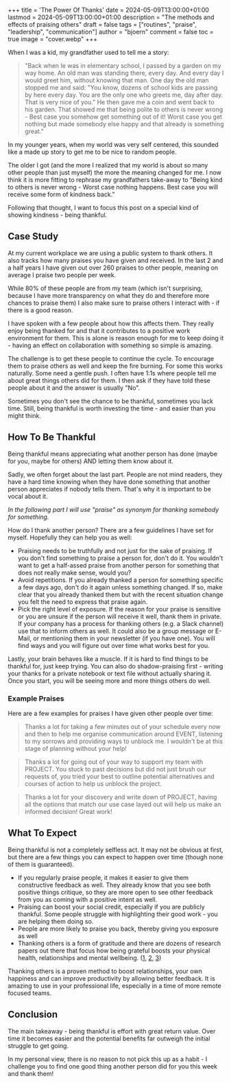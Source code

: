 +++
title = 'The Power Of Thanks'
date = 2024-05-09T13:00:00+01:00
lastmod = 2024-05-09T13:00:00+01:00
description = "The methods and effects of praising others"
draft = false
tags = ["routines", "praise", "leadership", "communication"]
author = "bjoern"
comment = false
toc = true
image = "cover.webp"
+++

When I was a kid, my grandfather used to tell me a story:
> "Back when Ie was in elementary school, I passed by a garden on my way home. 
> An old man was standing there, every day. 
> And every day I would greet him, without knowing that man. 
> One day the old man stopped me and said: "You know, dozens of school kids are passing by here every day. You are the only one who greets me, day after day. That is very nice of you."
> He then gave me a coin and went back to his garden. 
> That showed me that being polite to others is never wrong - Best case you somehow get something out of it! Worst case you get nothing but made somebody else happy and that already is something great."

In my younger years, when my world was very self centered, this sounded like a made up story to get me to be nice to random people.

The older I got (and the more I realized that my world is about so many other people than just myself) the more the meaning changed for me. 
I now think it is more fitting to rephrase my grandfathers take-away to "Being kind to others is never wrong - Worst case nothing happens. 
Best case you will receive some form of kindness back."

Following that thought, I want to focus this post on a special kind of showing kindness - being thankful. 

## Case Study

At my current workplace we are using a public system to thank others.
It also tracks how many praises you have given and received.
In the last 2 and a half years I have given out over 260 praises to other people, meaning on average I praise two people per week. 

While 80% of these people are from my team (which isn't surprising, because I have more transparency on what they do and therefore more chances to praise them) I also make sure to praise others I interact with - if there is a good reason. 

I have spoken with a few people about how this affects them. They really enjoy being thanked for and that it contributes to a positive work environment for them. 
This is alone is reason enough for me to keep doing it - having an effect on collaboration with something so simple is amazing.

The challenge is to get these people to continue the cycle. To encourage them to praise others as well and keep the fire burning. 
For some this works naturally. 
Some need a gentle push. I often have 1:1s where people tell me about great things others did for them. I then ask if they have told these people about it and the answer is usually "No".

Sometimes you don't see the chance to be thankful, sometimes you lack time. 
Still, being thankful is worth investing the time - and easier than you might think.

## How To Be Thankful

Being thankful means appreciating what another person has done (maybe for you, maybe for others) AND letting them know about it. 

Sadly, we often forget about the last part. 
People are not mind readers, they have a hard time knowing when they have done something that another person appreciates if nobody tells them.
That's why it is important to be vocal about it.

*In the following part I will use "praise" as synonym for thanking somebody for something.*

How do I thank another person? There are a few guidelines I have set for myself. Hopefully they can help you as well:
- Praising needs to be truthfully and not just for the sake of praising. If you don't find something to praise a person for, don't do it. You wouldn't want to get a half-assed praise from another person for something that does not really make sense, would you?
- Avoid repetitions. If you already thanked a person for something specific a few days ago, don't do it again unless something changed. If so, make clear that you already thanked them but with the recent situation change you felt the need to express that praise again.
- Pick the right level of exposure. If the reason for your praise is sensitive or you are unsure if the person will receive it well, thank them in private. If your company has a process for thanking others (e.g. a Slack channel) use that to inform others as well. It could also be a group message or E-Mail, or mentioning them in your newsletter (if you have one). You will find ways and you will figure out over time what works best for you.

Lastly, your brain behaves like a muscle. If it is hard to find things to be thankful for, just keep trying.
You can also do shadow-praising first - writing your thanks for a private notebook or text file without actually sharing it. 
Once you start, you will be seeing more and more things others do well.

### Example Praises

Here are a few examples for praises I have given other people over time:

> Thanks a lot for taking a few minutes out of your schedule every now and then to help me organise communication around EVENT, listening to my sorrows and providing ways to unblock me. I wouldn't be at this stage of planning without your help!

> Thanks a lot for going out of your way to support my team with PROJECT. You stuck to past decisions but did not just brush our requests of, you tried your best to outline potential alternatives and courses of action to help us unblock the project.

> Thanks a lot for your discovery and write down of PROJECT, having all the options that match our use case layed out will help us make an informed decision! Great work!

## What To Expect

Being thankful is not a completely selfless act. 
It may not be obvious at first, but there are a few things you can expect to happen over time (though none of them is guaranteed).

- If you regularly praise people, it makes it easier to give them constructive feedback as well. They already know that you see both positive things critique, so they are more open to see other feedback from you as coming with a positive intent as well.
- Praising can boost your social credit, especially if you are publicly thankful. Some people struggle with highlighting their good work - you are helping them doing so.
- People are more likely to praise you back, thereby giving you exposure as well
- Thanking others is a form of gratitude and there are dozens of research papers out there that focus how being grateful boosts your physical health, relationships and mental wellbeing. ([1](https://www.psychologytoday.com/ca/blog/what-mentally-strong-people-dont-do/201504/7-scientifically-proven-benefits-of-gratitude), [2](https://www.health.harvard.edu/healthbeat/giving-thanks-can-make-you-happier), [3](https://ggsc.berkeley.edu/images/uploads/GGSC-JTF_White_Paper-Gratitude-FINAL.pdf))

Thanking others is a proven method to boost relationships, your own happiness and can improve productivity by allowing better feedback. 
It is amazing to use in your professional life, especially in a time of more remote focused teams.  

## Conclusion

The main takeaway - being thankful is effort with great return value. 
Over time it becomes easier and the potential benefits far outweigh the initial struggle to get going.

In my personal view, there is no reason to not pick this up as a habit - I challenge you to find one good thing another person did for you this week and thank them!
